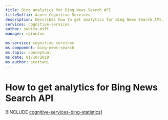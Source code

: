 ```yaml
---
title: Bing analytics for Bing News Search API
titleSuffix: Azure Cognitive Services
description: Describes how to get analytics for Bing News Search API. 
services: cognitive-services
author: swhite-msft
manager: cgronlun

ms.service: cognitive-services
ms.component: bing-news-search
ms.topic: conceptual
ms.date: 01/10/2019
ms.author: scottwhi
---
```


# How to get analytics for Bing News Search API

[!INCLUDE [cognitive-services-bing-statistics](../../../includes/cognitive-services-bing-statistics.md)]